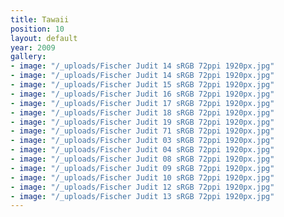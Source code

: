 ```yaml
---
title: Tawaii
position: 10
layout: default
year: 2009
gallery:
- image: "/_uploads/Fischer Judit 14 sRGB 72ppi 1920px.jpg"
- image: "/_uploads/Fischer Judit 14 sRGB 72ppi 1920px.jpg"
- image: "/_uploads/Fischer Judit 15 sRGB 72ppi 1920px.jpg"
- image: "/_uploads/Fischer Judit 16 sRGB 72ppi 1920px.jpg"
- image: "/_uploads/Fischer Judit 17 sRGB 72ppi 1920px.jpg"
- image: "/_uploads/Fischer Judit 18 sRGB 72ppi 1920px.jpg"
- image: "/_uploads/Fischer Judit 19 sRGB 72ppi 1920px.jpg"
- image: "/_uploads/Fischer Judit 71 sRGB 72ppi 1920px.jpg"
- image: "/_uploads/Fischer Judit 03 sRGB 72ppi 1920px.jpg"
- image: "/_uploads/Fischer Judit 04 sRGB 72ppi 1920px.jpg"
- image: "/_uploads/Fischer Judit 08 sRGB 72ppi 1920px.jpg"
- image: "/_uploads/Fischer Judit 09 sRGB 72ppi 1920px.jpg"
- image: "/_uploads/Fischer Judit 10 sRGB 72ppi 1920px.jpg"
- image: "/_uploads/Fischer Judit 12 sRGB 72ppi 1920px.jpg"
- image: "/_uploads/Fischer Judit 13 sRGB 72ppi 1920px.jpg"
---
```


